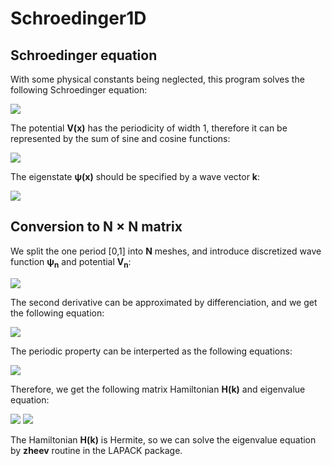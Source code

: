 # Schroedinger1D

## Schroedinger equation
With some physical constants being neglected, this program solves the following Schroedinger equation:

<img src="https://latex.codecogs.com/svg.latex?\left[-\frac{1}{2}\frac{\mathrm{d}^2}{\mathrm{d}x^2}&plus;V(x)&space;\right&space;]\psi(x)&space;=&space;E\psi(x).">

The potential **V(x)** has the periodicity of width 1, therefore it can be represented by the sum of sine and cosine functions:

<img src="https://latex.codecogs.com/svg.latex?V(x)=\sum_{n=0}^\infty&space;\Bigl[a_n\cos(2\pi&space;n&space;x)&space;&plus;b_n\sin(2\pi&space;nx)\Bigr].">

The eigenstate **&psi;(x)** should be specified by a wave vector **k**:

<img src="https://latex.codecogs.com/svg.latex?\psi(x&plus;1)=e^{\mathrm{i}k}\psi(x).">

## Conversion to N &times; N matrix

We split the one period [0,1] into **N** meshes, and introduce discretized wave function **&psi;<sub>n</sub>** and potential **V<sub>n</sub>**:

<img src="https://latex.codecogs.com/svg.latex?\psi_n=\psi\left(\frac{n}{N}&space;\right&space;),\&space;V_n=V\left(&space;\frac{n}{N}\right&space;)\&space;.">

The second derivative can be approximated by differenciation, and we get the following equation:

<img src="https://latex.codecogs.com/svg.latex?-\frac{N^2}{2}\Bigl(\psi_{n&plus;1}-2\psi_{n}&plus;\psi_{n-1}\Bigr)&plus;V_n\psi_n=E\psi_n.">

The periodic property can be interperted as the following equations:

<img src="https://latex.codecogs.com/svg.latex?\psi_{-1}=e^{-\mathrm{i}k}\psi_{N-1},\&space;\&space;\psi_N=e^{\mathrm{i}k}\psi_0.">

Therefore, we get the following matrix Hamiltonian **H(k)** and eigenvalue equation:

<img src="https://latex.codecogs.com/svg.latex?H(k)=\begin{pmatrix}&space;N^2&plus;V_0&space;&&space;-N^2/2&space;&&space;0&space;&0&space;&&space;\cdots&space;&&space;0&space;&&space;0&&space;-N^2e^{-\mathrm{i}k}/2\\&space;-N^2/2&space;&&space;N^2&plus;V_1&space;&&space;-N^2/2&space;&&space;0&space;&&space;\cdots&space;&&space;0&space;&&space;0&space;&&space;0&space;\\&space;\ddots&space;&&space;\ddots&space;&&space;\ddots&space;&&space;\ddots&space;&&space;\ddots&space;&&space;\ddots&space;&&space;\ddots&space;&&space;\ddots&space;\\&space;0&space;&&space;0&space;&&space;0&space;&&space;0&space;&&space;\cdots&space;&&space;-N^2/2&space;&&space;N^2&plus;V_{N-2}&space;&&space;-N^2/2&space;\\&space;-N^2e^{\mathrm{i}k}/2&space;&&space;0&space;&&space;0&space;&&space;0&space;&&space;\cdots&space;&&space;0&space;&&space;-N^2/2&space;&&space;N^2&plus;V_{N-1}&space;\end{pmatrix}">

<img src="https://latex.codecogs.com/svg.latex?H(k)\begin{pmatrix}&space;\psi_0&space;\\&space;\psi_1&space;\\&space;\vdots&space;\\&space;\psi_{N-1}\end{pmatrix}=E\begin{pmatrix}&space;\psi_0&space;\\&space;\psi_1&space;\\&space;\vdots&space;\\&space;\psi_{N-1}\end{pmatrix}">

The Hamiltonian **H(k)** is Hermite, so we can solve the eigenvalue equation by **zheev** routine in the LAPACK package.
